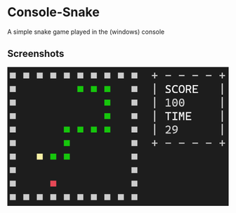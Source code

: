 # Console-Snake
 A simple snake game played in the (windows) console

## Screenshots
![Gameplay Screenshot](./screenshots/gameplay.png)
